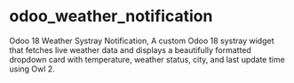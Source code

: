 # odoo_weather_notification
Odoo 18 Weather Systray Notification, A custom Odoo 18 systray widget that fetches live weather data and displays a beautifully formatted dropdown card with temperature, weather status, city, and last update time using Owl 2.
